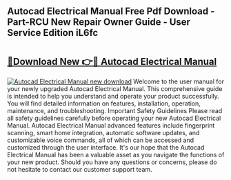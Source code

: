 ## Autocad Electrical Manual Free Pdf Download - Part-RCU New Repair Owner Guide - User Service Edition iL6fc

# <h2><a href="http://bc36762.oget.top/?id=Autocad+Electrical+Manual">🔗Download New 👉🔴 Autocad Electrical Manual</a></h2>

[![Autocad Electrical Manual new download](https://i.imgur.com/5g1atiW.png)](http://bc36762.oget.top/?id=Autocad+Electrical+Manual)
Welcome to the user manual for your newly upgraded Autocad Electrical Manual. This comprehensive guide is intended to help you understand and operate your product successfully. You will find detailed information on features, installation, operation, maintenance, and troubleshooting. Important Safety Guidelines Please read all safety guidelines carefully before operating your new Autocad Electrical Manual. Autocad Electrical Manual advanced features include fingerprint scanning, smart home integration, automatic software updates, and customizable voice commands, all of which can be accessed and customized through the user interface. It's our hope that the Autocad Electrical Manual has been a valuable asset as you navigate the functions of your new product. Should you have any questions or concerns, please do not hesitate to contact our customer support team.
